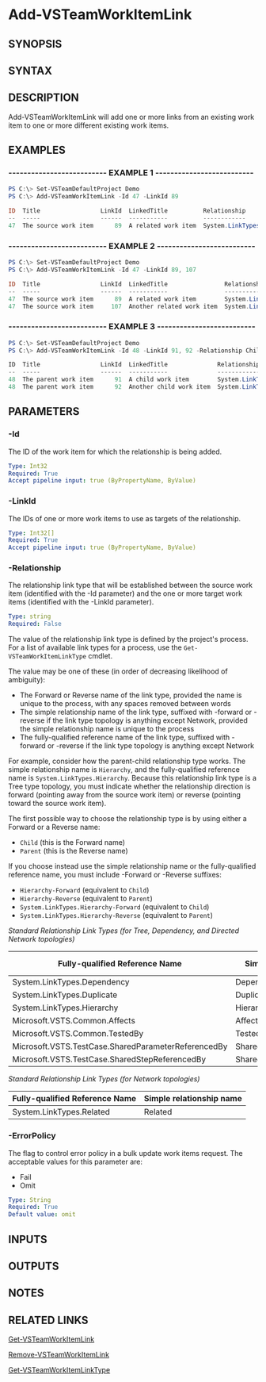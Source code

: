 <!-- #include "./common/header.md" -->

# Add-VSTeamWorkItemLink

## SYNOPSIS

<!-- #include "./synopsis/Add-VSTeamWorkItemLink.md" -->

## SYNTAX

## DESCRIPTION

Add-VSTeamWorkItemLink will add one or more links from an existing work item to one or more different existing work items.

## EXAMPLES

### -------------------------- EXAMPLE 1 --------------------------

```PowerShell
PS C:\> Set-VSTeamDefaultProject Demo
PS C:\> Add-VSTeamWorkItemLink -Id 47 -LinkId 89

ID  Title                 LinkId  LinkedTitle          Relationship
--  -----                 ------  -----------          ------------
47  The source work item      89  A related work item  System.LinkTypes.Related
```

### -------------------------- EXAMPLE 2 --------------------------

```PowerShell
PS C:\> Set-VSTeamDefaultProject Demo
PS C:\> Add-VSTeamWorkItemLink -Id 47 -LinkId 89, 107

ID  Title                 LinkId  LinkedTitle                Relationship
--  -----                 ------  -----------                ------------
47  The source work item      89  A related work item        System.LinkTypes.Related
47  The source work item     107  Another related work item  System.LinkTypes.Related
```

### -------------------------- EXAMPLE 3 --------------------------

```PowerShell
PS C:\> Set-VSTeamDefaultProject Demo
PS C:\> Add-VSTeamWorkItemLink -Id 48 -LinkId 91, 92 -Relationship Child -Comment 'Move two child tasks from old requirement to new requirement' -Force

ID  Title                 LinkId  LinkedTitle              Relationship
--  -----                 ------  -----------              ------------
48  The parent work item      91  A child work item        System.LinkTypes.Hierarchy-Forward
48  The parent work item      92  Another child work item  System.LinkTypes.Hierarchy-Forward
```

## PARAMETERS

<!-- #include "./params/projectName.md" -->

### -Id

The ID of the work item for which the relationship is being added.

```yaml
Type: Int32
Required: True
Accept pipeline input: true (ByPropertyName, ByValue)
```

### -LinkId

The IDs of one or more work items to use as targets of the relationship.

```yaml
Type: Int32[]
Required: True
Accept pipeline input: true (ByPropertyName, ByValue)
```

### -Relationship

The relationship link type that will be established between the source work item (identified with the -Id parameter) and the one or more target work items (identified with the -LinkId parameter).

```yaml
Type: string
Required: False
```

The value of the relationship link type is defined by the project's process. For a list of available link types for a process, use the `Get-VSTeamWorkItemLinkType` cmdlet.

The value may be one of these (in order of decreasing likelihood of ambiguity):
 - The Forward or Reverse name of the link type, provided the name is unique to the process, with any spaces removed between words
 - The simple relationship name of the link type, suffixed with -forward or -reverse if the link type topology is anything except Network, provided the simple relationship name is unique to the process
 - The fully-qualified reference name of the link type, suffixed with -forward or -reverse if the link type topology is anything except Network

For example, consider how the parent-child relationship type works. The simple relationship name is `Hierarchy`, and the fully-qualified reference name is `System.LinkTypes.Hierarchy`. 
Because this relationship link type is a Tree type topology, you must indicate whether the relationship direction is forward (pointing away from the source work item) or reverse (pointing toward the source work item).

The first possible way to choose the relationship type is by using either a Forward or a Reverse name:
 - `Child` (this is the Forward name)
 - `Parent` (this is the Reverse name)

If you choose instead use the simple relationship name or the fully-qualified reference name, you must include -Forward or -Reverse suffixes:
 - `Hierarchy-Forward` (equivalent to `Child`)
 - `Hierarchy-Reverse` (equivalent to `Parent`)
 - `System.LinkTypes.Hierarchy-Forward` (equivalent to `Child`)
 - `System.LinkTypes.Hierarchy-Reverse` (equivalent to `Parent`)

*Standard Relationship Link Types (for Tree, Dependency, and Directed Network topologies)*

| Fully-qualified Reference Name | Simple relationship prefix | Forward Name | Reverse Name |
|--------------------------------|----------------------------|--------------|--------------|
| System.LinkTypes.Dependency | Dependency | Successor | Predecessor |
| System.LinkTypes.Duplicate | Duplicate | Duplicate | DuplicateOf |
| System.LinkTypes.Hierarchy | Hierarchy | Child | Parent |
| Microsoft.VSTS.Common.Affects | Affects | Affects | AffectedBy |
| Microsoft.VSTS.Common.TestedBy | TestedBy | TestedBy | Tests |
| Microsoft.VSTS.TestCase.SharedParameterReferencedBy | SharedParameterReferencedBy | ReferencedBy | References |
| Microsoft.VSTS.TestCase.SharedStepReferencedBy | SharedStepReferencedBy | TestCase | SharedSteps |

*Standard Relationship Link Types (for Network topologies)*

| Fully-qualified Reference Name | Simple relationship name |
|---|---|
| System.LinkTypes.Related | Related |


### -ErrorPolicy

The flag to control error policy in a bulk update work items request.  The acceptable values for this parameter are:

- Fail
- Omit

```yaml
Type: String
Required: True
Default value: omit
```

## INPUTS

## OUTPUTS

## NOTES

## RELATED LINKS

[Get-VSTeamWorkItemLink](Get-VSTeamWorkItemLink.md)

[Remove-VSTeamWorkItemLink](Remove-VSTeamWorkItemLink.md)

[Get-VSTeamWorkItemLinkType](Get-VSTeamWorkItemLinkType.md)
